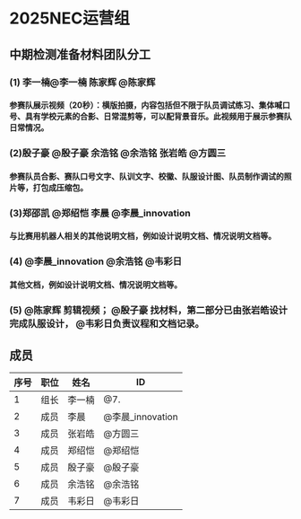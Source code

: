 # 2025NEC运营组

## 中期检测准备材料团队分工

### (1) 李一楠@李一楠 陈家辉 @陈家辉 
####   参赛队展示视频（20秒）：横版拍摄，内容包括但不限于队员调试练习、集体喊口号、具有学校元素的合影、日常混剪等，可以配背景音乐。此视频用于展示参赛队日常情况。

### (2)殷子豪 @殷子豪 余浩铭 @余浩铭 张岩皓 @方圆三
####    参赛队员合影、赛队口号文字、队训文字、校徽、队服设计图、队员制作调试的照片等，打包成压缩包。

###  (3)郑邵凯 @郑绍恺 李晨 @李晨_innovation 
####  与比赛用机器人相关的其他说明文档，例如设计说明文档、情况说明文档等。

###  (4) @李晨_innovation  @余浩铭 @韦彩日
#### 其他文档，例如设计说明文档、情况说明文档等。 

###  (5) @陈家辉 剪辑视频；  @殷子豪 找材料，第二部分已由张岩皓设计完成队服设计， @韦彩日负责议程和文档记录。


## 成员
|序号 |职位 | 姓名  | ID|
|---|---|---|---|
| 1 |组长|李一楠| @7. |
| 2 |成员|李晨| @李晨_innovation |
| 3 |成员|张岩皓| @方圆三 |
| 4 |成员|郑绍恺| @郑绍恺 |
| 5 |成员|殷子豪| @殷子豪 |
| 6 |成员|余浩铭| @余浩铭 |
| 7 |成员|韦彩日| @韦彩日 |